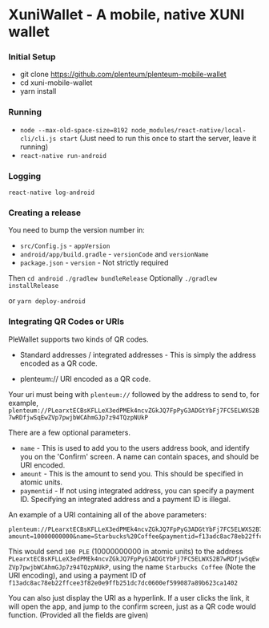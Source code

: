 # XuniWallet - A mobile, native XUNI wallet

### Initial Setup
* git clone https://github.com/plenteum/plenteum-mobile-wallet
* cd xuni-mobile-wallet
* yarn install

### Running

* `node --max-old-space-size=8192 node_modules/react-native/local-cli/cli.js start` (Just need to run this once to start the server, leave it running)
* `react-native run-android`

### Logging

`react-native log-android`

### Creating a release

You need to bump the version number in:

* `src/Config.js` - `appVersion`
* `android/app/build.gradle` - `versionCode` and `versionName`
* `package.json` - `version` - Not strictly required

Then
`cd android`
`./gradlew bundleRelease`
Optionally
`./gradlew installRelease`

or `yarn deploy-android`

### Integrating QR Codes or URIs

PleWallet supports two kinds of QR codes.

* Standard addresses / integrated addresses - This is simply the address encoded as a QR code.

* plenteum:// URI encoded as a QR code.

Your uri must being with `plenteum://` followed by the address to send to, for example, `plenteum://PLearxtECBsKFLLeX3edPMEk4ncvZGkJQ7FpPyG3ADGtYbFj7FC5ELWXS2B7wRDfjwSqEwZVp7pwjbWCAhmGJp7z94TQzpNUkP`

There are a few optional parameters.

* `name` - This is used to add you to the users address book, and identify you on the 'Confirm' screen. A name can contain spaces, and should be URI encoded.
* `amount` - This is the amount to send you. This should be specified in atomic units.
* `paymentid` - If not using integrated address, you can specify a payment ID. Specifying an integrated address and a payment ID is illegal.

An example of a URI containing all of the above parameters:

```
plenteum://PLearxtECBsKFLLeX3edPMEk4ncvZGkJQ7FpPyG3ADGtYbFj7FC5ELWXS2B7wRDfjwSqEwZVp7pwjbWCAhmGJp7z94TQzpNUkP?amount=10000000000&name=Starbucks%20Coffee&paymentid=f13adc8ac78eb22ffcee3f82e0e9ffb251dc7dc0600ef599087a89b623ca1402
```

This would send `100 PLE` (10000000000 in atomic units) to the address `PLearxtECBsKFLLeX3edPMEk4ncvZGkJQ7FpPyG3ADGtYbFj7FC5ELWXS2B7wRDfjwSqEwZVp7pwjbWCAhmGJp7z94TQzpNUkP`, using the name `Starbucks Coffee` (Note the URI encoding), and using a payment ID of `f13adc8ac78eb22ffcee3f82e0e9ffb251dc7dc0600ef599087a89b623ca1402`

You can also just display the URI as a hyperlink. If a user clicks the link, it will open the app, and jump to the confirm screen, just as a QR code would function. (Provided all the fields are given)
